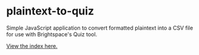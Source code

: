# plaintext-to-quiz

Simple JavaScript application to convert formatted plaintext into a CSV file for use with Brightspace's Quiz tool.

[View the index here.](https://baker12.github.io/plaintext-to-quiz/)
